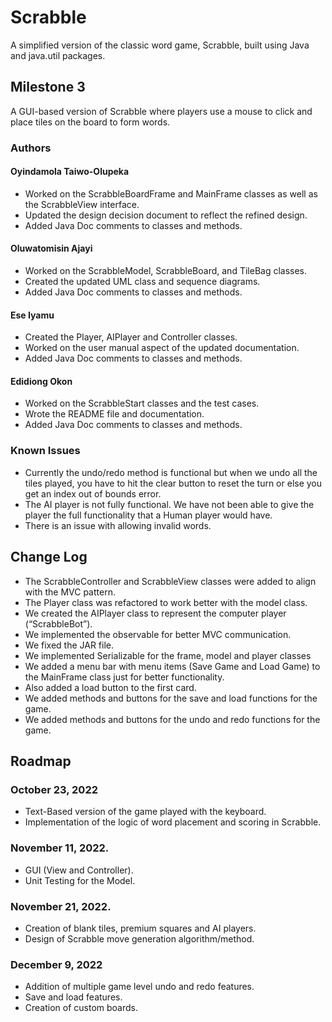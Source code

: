 # Scrabble
A simplified version of the classic word game, Scrabble, built using Java and java.util packages.

## Milestone 3
A GUI-based version of Scrabble where players use a mouse to click and place tiles on the board to form words.

### Authors
#### Oyindamola Taiwo-Olupeka
- Worked on the ScrabbleBoardFrame and MainFrame classes as well as the ScrabbleView interface.
- Updated the design decision document to reflect the refined design. 
- Added Java Doc comments to classes and methods.

#### Oluwatomisin Ajayi
- Worked on the ScrabbleModel, ScrabbleBoard, and TileBag classes.
- Created the updated UML class and sequence diagrams.
- Added Java Doc comments to classes and methods.

#### Ese Iyamu
- Created the Player, AIPlayer and Controller classes.
- Worked on the user manual aspect of the updated documentation.
- Added Java Doc comments to classes and methods.

#### Edidiong Okon
- Worked on the ScrabbleStart classes and the test cases.
- Wrote the README file and documentation.
- Added Java Doc comments to classes and methods.

### Known Issues
- Currently the undo/redo method is functional but when we undo all the tiles played, you have to hit the clear button to reset the turn or else you get an index out of bounds error.
- The AI player is not fully functional. We have not been able to give the player the full functionality that a Human player would have. 
- There is an issue with allowing invalid words.



## Change Log
- The ScrabbleController and ScrabbleView classes were added to align with the MVC pattern.
- The Player class was refactored to work better with the model class.
- We created the AIPlayer class to represent the computer player (“ScrabbleBot”).
- We implemented the observable for better MVC communication.
- We fixed the JAR file.
- We implemented Serializable for the frame, model and player classes
- We added a menu bar with menu items (Save Game and Load Game) to the MainFrame class just for better functionality.
- Also added a load button to the first card. 
- We added methods and buttons for the save and load functions for the game.
- We added methods and buttons for the undo and redo functions for the game.


## Roadmap
### October 23, 2022
- Text-Based version of the game played with the keyboard.
- Implementation of the logic of word placement and scoring in Scrabble.

### November 11, 2022.
- GUI (View and Controller).
- Unit Testing for the Model.

### November 21, 2022.
- Creation of blank tiles, premium squares and AI players.
- Design of Scrabble move generation algorithm/method.

### December 9, 2022
- Addition of multiple game level undo and redo features.
- Save and load features.
- Creation of custom boards.
